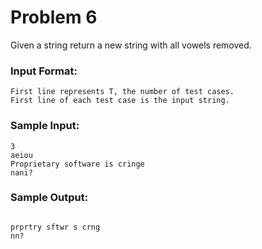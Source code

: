 # Problem 6
Given a string return a new string with all vowels removed.

### Input Format:
```
First line represents T, the number of test cases.
First line of each test case is the input string.
```

### Sample Input:
```
3
aeiou
Proprietary software is cringe
nani?
```
### Sample Output:
```

prprtry sftwr s crng
nn?
```

